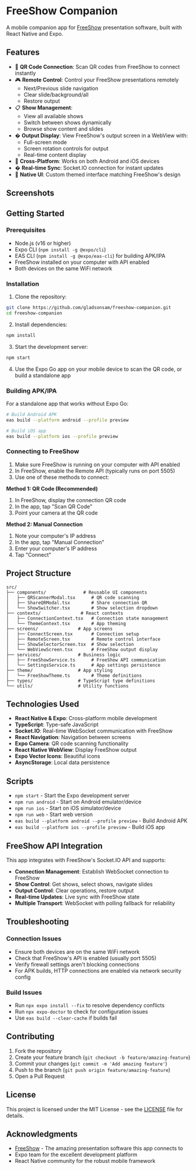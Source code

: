 # FreeShow Companion

A mobile companion app for [FreeShow](https://freeshow.app) presentation software, built with React Native and Expo.

## Features

- 📱 **QR Code Connection**: Scan QR codes from FreeShow to connect instantly
- 🎮 **Remote Control**: Control your FreeShow presentations remotely
  - Next/Previous slide navigation
  - Clear slide/background/all
  - Restore output
- 📋 **Show Management**: 
  - View all available shows
  - Switch between shows dynamically
  - Browse show content and slides
- �️ **Output Display**: View FreeShow's output screen in a WebView with:
  - Full-screen mode
  - Screen rotation controls for output
  - Real-time content display
- 📱 **Cross-Platform**: Works on both Android and iOS devices
- � **Real-time Sync**: Socket.IO connection for instant updates
- 🎨 **Native UI**: Custom themed interface matching FreeShow's design

## Screenshots

<!-- Add screenshots here when available -->

## Getting Started

### Prerequisites

- Node.js (v16 or higher)
- Expo CLI (`npm install -g @expo/cli`)
- EAS CLI (`npm install -g @expo/eas-cli`) for building APK/IPA
- FreeShow installed on your computer with API enabled
- Both devices on the same WiFi network

### Installation

1. Clone the repository:
```bash
git clone https://github.com/gladsonsam/freeshow-companion.git
cd freeshow-companion
```

2. Install dependencies:
```bash
npm install
```

3. Start the development server:
```bash
npm start
```

4. Use the Expo Go app on your mobile device to scan the QR code, or build a standalone app

### Building APK/IPA

For a standalone app that works without Expo Go:

```bash
# Build Android APK
eas build --platform android --profile preview

# Build iOS app
eas build --platform ios --profile preview
```

### Connecting to FreeShow

1. Make sure FreeShow is running on your computer with API enabled
2. In FreeShow, enable the Remote API (typically runs on port 5505)
3. Use one of these methods to connect:

**Method 1: QR Code (Recommended)**
1. In FreeShow, display the connection QR code
2. In the app, tap "Scan QR Code"
3. Point your camera at the QR code

**Method 2: Manual Connection**
1. Note your computer's IP address
2. In the app, tap "Manual Connection"
3. Enter your computer's IP address
4. Tap "Connect"

## Project Structure

```
src/
├── components/              # Reusable UI components
│   ├── QRScannerModal.tsx      # QR code scanning
│   ├── ShareQRModal.tsx        # Share connection QR
│   └── ShowSwitcher.tsx        # Show selection dropdown
├── contexts/               # React contexts
│   ├── ConnectionContext.tsx   # Connection state management
│   └── ThemeContext.tsx        # App theming
├── screens/               # App screens
│   ├── ConnectScreen.tsx       # Connection setup
│   ├── RemoteScreen.tsx        # Remote control interface
│   ├── ShowSelectorScreen.tsx  # Show selection
│   └── WebViewScreen.tsx       # FreeShow output display
├── services/              # Business logic
│   ├── FreeShowService.ts      # FreeShow API communication
│   └── SettingsService.ts      # App settings persistence
├── theme/                 # App styling
│   └── FreeShowTheme.ts        # Theme definitions
├── types/                 # TypeScript type definitions
└── utils/                 # Utility functions
```
## Technologies Used

- **React Native & Expo**: Cross-platform mobile development
- **TypeScript**: Type-safe JavaScript
- **Socket.IO**: Real-time WebSocket communication with FreeShow
- **React Navigation**: Navigation between screens
- **Expo Camera**: QR code scanning functionality
- **React Native WebView**: Display FreeShow output
- **Expo Vector Icons**: Beautiful icons
- **AsyncStorage**: Local data persistence

## Scripts

- `npm start` - Start the Expo development server
- `npm run android` - Start on Android emulator/device
- `npm run ios` - Start on iOS simulator/device
- `npm run web` - Start web version
- `eas build --platform android --profile preview` - Build Android APK
- `eas build --platform ios --profile preview` - Build iOS app

## FreeShow API Integration

This app integrates with FreeShow's Socket.IO API and supports:

- **Connection Management**: Establish WebSocket connection to FreeShow
- **Show Control**: Get shows, select shows, navigate slides
- **Output Control**: Clear operations, restore output
- **Real-time Updates**: Live sync with FreeShow state
- **Multiple Transport**: WebSocket with polling fallback for reliability

## Troubleshooting

### Connection Issues
- Ensure both devices are on the same WiFi network
- Check that FreeShow's API is enabled (usually port 5505)
- Verify firewall settings aren't blocking connections
- For APK builds, HTTP connections are enabled via network security config

### Build Issues
- Run `npx expo install --fix` to resolve dependency conflicts
- Run `npx expo-doctor` to check for configuration issues
- Use `eas build --clear-cache` if builds fail

## Contributing

1. Fork the repository
2. Create your feature branch (`git checkout -b feature/amazing-feature`)
3. Commit your changes (`git commit -m 'Add amazing feature'`)
4. Push to the branch (`git push origin feature/amazing-feature`)
5. Open a Pull Request

## License

This project is licensed under the MIT License - see the [LICENSE](LICENSE) file for details.

## Acknowledgments

- [FreeShow](https://freeshow.app) - The amazing presentation software this app connects to
- Expo team for the excellent development platform
- React Native community for the robust mobile framework
